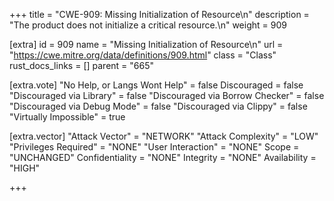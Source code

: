 +++
title = "CWE-909: Missing Initialization of Resource\n"
description = "The product does not initialize a critical resource.\n"
weight = 909

[extra]
id = 909
name = "Missing Initialization of Resource\n"
url = "https://cwe.mitre.org/data/definitions/909.html"
class = "Class"
rust_docs_links = []
parent = "665"

[extra.vote]
"No Help, or Langs Wont Help" = false
Discouraged = false
"Discouraged via Library" = false
"Discouraged via Borrow Checker" = false
"Discouraged via Debug Mode" = false
"Discouraged via Clippy" = false
"Virtually Impossible" = true

[extra.vector]
"Attack Vector" = "NETWORK"
"Attack Complexity" = "LOW"
"Privileges Required" = "NONE"
"User Interaction" = "NONE"
Scope = "UNCHANGED"
Confidentiality = "NONE"
Integrity = "NONE"
Availability = "HIGH"

+++